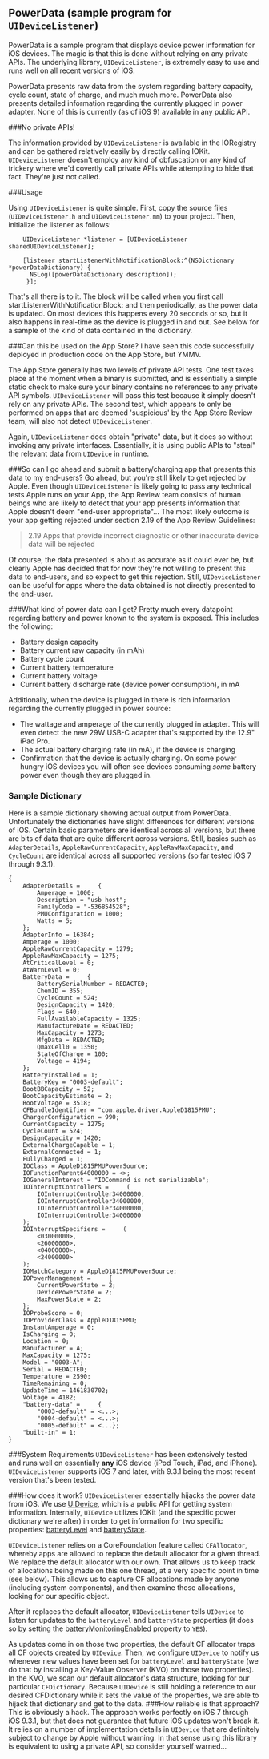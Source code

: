 ## PowerData (sample program for `UIDeviceListener`)
PowerData is a sample program that displays device power information for iOS devices. The magic is that this is done without relying on any private APIs. The underlying library, `UIDeviceListener`, is extremely easy to use and runs well on all recent versions of iOS.

PowerData presents raw data from the system regarding battery capacity, cycle count, state of charge, and much much more. PowerData also presents detailed information regarding the currently plugged in power adapter. None of this is currently (as of iOS 9) available in any public API.

###No private APIs!

The information provided by `UIDeviceListener` is available in the IORegistry and can be gathered relatively easily by directly calling IOKit. `UIDeviceListener` doesn't employ any kind of obfuscation or any kind of trickery where we'd covertly call private APIs while attempting to hide that fact. They're just not called.

###Usage

Using `UIDeviceListener` is quite simple. First, copy the source files (`UIDeviceListener.h` and `UIDeviceListener.mm`) to your project. Then, initialize the listener as follows:

```
    UIDeviceListener *listener = [UIDeviceListener sharedUIDeviceListener];
    
    [listener startListenerWithNotificationBlock:^(NSDictionary *powerDataDictionary) {
      NSLog([powerDataDictionary description]);
     }];

```

That's all there is to it. The block will be called when you first call startListenerWithNotificationBlock: and then periodically, as the power data is updated. On most devices this happens every 20 seconds or so, but it also happens in real-time as the device is plugged in and out. See below for a sample of the kind of data contained in the dictionary.

###Can this be used on the App Store?
I have seen this code successfully deployed in production code on the App Store, but YMMV. 

The App Store generally has two levels of private API tests. One test takes place at the moment when a binary is submitted, and is essentially a simple static check to make sure your binary contains no references to any private API symbols. `UIDeviceListener` will pass this test because it simply doesn't rely on any private APIs. The second test, which appears to only be performed on apps that are deemed 'suspicious' by the App Store Review team, will also not detect `UIDeviceListener`. 

Again, `UIDeviceListener` does obtain "private" data, but it does so without invoking any private interfaces. Essentially, it is using public APIs to "steal" the relevant data from `UIDevice` in runtime.

###So can I go ahead and submit a battery/charging app that presents this data to my end-users?
Go ahead, but you're still likely to get rejected by Apple. Even though `UIDeviceListener` is likely going to pass any technical tests Apple runs on your App, the App Review team consists of human beings who are likely to detect that your app presents information that Apple doesn't deem "end-user appropriate"... The most likely outcome is your app getting rejected under section 2.19 of the App Review Guidelines:
>  2.19       Apps that provide incorrect diagnostic or other inaccurate device data will be rejected

Of course, the data presented is about as accurate as it could ever be, but clearly Apple has decided that for now they're not willing to present this data to end-users, and so expect to get this rejection. Still, `UIDeviceListener` can be useful for apps where the data obtained is not directly presented to the end-user.

###What kind of power data can I get?
Pretty much every datapoint regarding battery and power known to the system is exposed. This includes the following:
- Battery design capacity
- Battery current raw capacity (in mAh)
- Battery cycle count
- Current battery temperature
- Current battery voltage
- Current battery discharge rate (device power consumption), in mA

Additionally, when the device is plugged in there is rich information regarding the currently plugged in power source:
- The wattage and amperage of the currently plugged in adapter. This will even detect the new 29W USB-C adapter that's supported by the 12.9" iPad Pro.
- The actual battery charging rate (in mA), if the device is charging
- Confirmation that the device is actually charging. On some power hungry iOS devices you will often see devices consuming *some* battery power even though they are plugged in.

### Sample Dictionary
Here is a sample dictionary showing actual output from PowerData. Unfortunately the dictionaries have slight differences for different versions of iOS. Certain basic parameters are identical across all versions, but there are bits of data that are quite different across versions. Still, basics such as `AdapterDetails`, `AppleRawCurrentCapacity`, `AppleRawMaxCapacity`, and `CycleCount` are identical across all supported versions (so far tested iOS 7 through 9.3.1).

```
{
    AdapterDetails =     {
        Amperage = 1000;
        Description = "usb host";
        FamilyCode = "-536854528";
        PMUConfiguration = 1000;
        Watts = 5;
    };
    AdapterInfo = 16384;
    Amperage = 1000;
    AppleRawCurrentCapacity = 1279;
    AppleRawMaxCapacity = 1275;
    AtCriticalLevel = 0;
    AtWarnLevel = 0;
    BatteryData =     {
        BatterySerialNumber = REDACTED;
        ChemID = 355;
        CycleCount = 524;
        DesignCapacity = 1420;
        Flags = 640;
        FullAvailableCapacity = 1325;
        ManufactureDate = REDACTED;
        MaxCapacity = 1273;
        MfgData = REDACTED;
        QmaxCell0 = 1350;
        StateOfCharge = 100;
        Voltage = 4194;
    };
    BatteryInstalled = 1;
    BatteryKey = "0003-default";
    BootBBCapacity = 52;
    BootCapacityEstimate = 2;
    BootVoltage = 3518;
    CFBundleIdentifier = "com.apple.driver.AppleD1815PMU";
    ChargerConfiguration = 990;
    CurrentCapacity = 1275;
    CycleCount = 524;
    DesignCapacity = 1420;
    ExternalChargeCapable = 1;
    ExternalConnected = 1;
    FullyCharged = 1;
    IOClass = AppleD1815PMUPowerSource;
    IOFunctionParent64000000 = <>;
    IOGeneralInterest = "IOCommand is not serializable";
    IOInterruptControllers =     (
        IOInterruptController34000000,
        IOInterruptController34000000,
        IOInterruptController34000000,
        IOInterruptController34000000
    );
    IOInterruptSpecifiers =     (
        <03000000>,
        <26000000>,
        <04000000>,
        <24000000>
    );
    IOMatchCategory = AppleD1815PMUPowerSource;
    IOPowerManagement =     {
        CurrentPowerState = 2;
        DevicePowerState = 2;
        MaxPowerState = 2;
    };
    IOProbeScore = 0;
    IOProviderClass = AppleD1815PMU;
    InstantAmperage = 0;
    IsCharging = 0;
    Location = 0;
    Manufacturer = A;
    MaxCapacity = 1275;
    Model = "0003-A";
    Serial = REDACTED;
    Temperature = 2590;
    TimeRemaining = 0;
    UpdateTime = 1461830702;
    Voltage = 4182;
    "battery-data" =     {
        "0003-default" = <...>;
        "0004-default" = <...>;
        "0005-default" = <...};
    "built-in" = 1;
}
```

###System Requirements
`UIDeviceListener` has been extensively tested and runs well on essentially **any** iOS device (iPod Touch, iPad, and iPhone). `UIDeviceListener` supports iOS 7 and later, with 9.3.1 being the most recent version that's been tested.

###How does it work?
`UIDeviceListener` essentially hijacks the power data from iOS. We use [UIDevice](https://developer.apple.com/library/ios/documentation/UIKit/Reference/UIDevice_Class/), which is a public API for getting system information. Internally, `UIDevice` utilizes IOKit (and the specific power dictionary we're after) in order to get information for two specific properties: [batteryLevel](https://developer.apple.com/library/ios/documentation/UIKit/Reference/UIDevice_Class/#//apple_ref/occ/instp/UIDevice/batteryLevel) and [batteryState](https://developer.apple.com/library/ios/documentation/UIKit/Reference/UIDevice_Class/#//apple_ref/occ/instp/UIDevice/batteryState).

`UIDeviceListener` relies on a CoreFoundation feature called `CFAllocator`, whereby apps are allowed to replace the default allocator for a given thread. We replace the default allocator with our own. That allows us to keep track of allocations being made on this one thread, at a very specific point in time (see below). This allows us to capture CF allocations made by anyone (including system components), and then examine those allocations, looking for our specific object.

After it replaces the default allocator, `UIDeviceListener` tells `UIDevice` to listen for updates to the `batteryLevel` and `batteryState` properties (it does so by setting the [batteryMonitoringEnabled](https://developer.apple.com/library/ios/documentation/UIKit/Reference/UIDevice_Class/#//apple_ref/occ/instp/UIDevice/batteryMonitoringEnabled) property to `YES`). 

As updates come in on those two properties, the default CF allocator traps all CF objects created by `UIDevice`. Then, we configure `UIDevice` to notify us whenever new values have been set for `batteryLevel` and `batteryState` (we do that by installing a Key-Value Observer (KVO) on those two properties). In the KVO, we scan our default allocator's data structure, looking for our particular `CFDictionary`. Because `UIDevice` is still holding a reference to our desired CFDictionary while it sets the value of the properties, we are able to hijack that dictionary and get to the data.
###How reliable is that approach?
This is obviously a hack. The approach works perfectly on iOS 7 through iOS 9.3.1, but that does not guarantee that future iOS updates won't break it. It relies on a number of implementation details in `UIDevice` that are definitely subject to change by Apple without warning. In that sense using this library is equivalent to using a private API, so consider yourself warned... 
